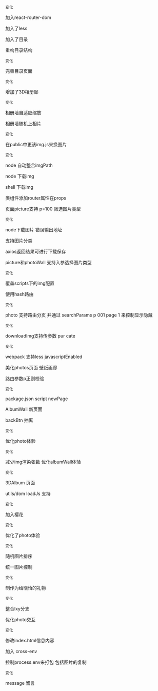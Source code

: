 `变化`

加入react-router-dom

加入了less

加入了目录

重构目录结构

`变化`

完善目录页面

`变化`

增加了3D相册廊

`变化`

相册墙自适应缩放

相册墙随机上相片

`变化`

在public中更该img.js来换图片

`变化`

node 自动整合imgPath

node 下载img

shell 下载img

类组件添加router属性在props

页面picture支持 p=100 筛选图片类型

`变化`

node下载图片 错误输出地址

支持图片分类

axios返回结果可进行下载保存

picture和photoWall 支持入参选择图片类型

`变化`

覆盖scripts下的img配置

使用hash路由

`变化`

photo 支持路由分页 并通过 searchParams p 001 page 1 来控制显示隐藏

`变化`

downloadImg支持传参数 pur cate

`变化`

webpack 支持less javascriptEnabled

美化photos页面 壁纸画廊

路由参数p正则校验

`变化`

package.json script newPage

AlbumWall 新页面

backBtn 抽离

`变化`

优化photo体验

`变化`

减少img渲染张数 优化albumWall体验

`变化`

3DAlbum 页面

utils/dom loadJs 支持

`变化`

加入樱花

`变化`

优化了photo体验

`变化`

随机图片排序

统一图片控制

`变化`

制作为给晓怡的礼物

`变化`

整合lxy分支

优化photo交互

`变化`

修改index.html信息内容

加入 cross-env

控制process.env来打包 包括图片的复制

`变化`

message 留言